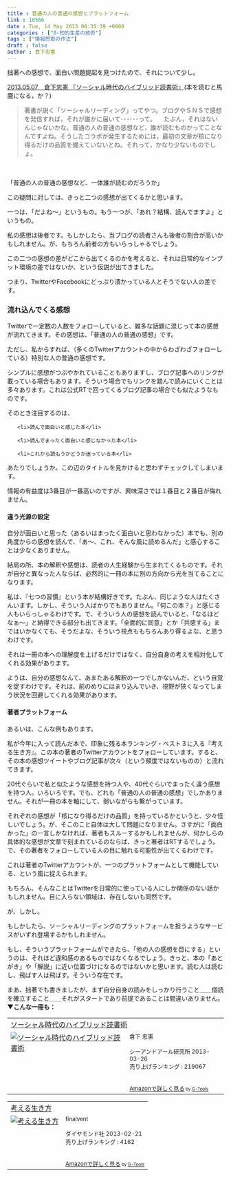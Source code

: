 ```yaml
---
title : 普通の人の普通の感想とプラットフォーム
link : 10566
date : Tue, 14 May 2013 00:35:39 +0000
categories : ["0-知的生産の技術"]
tags : ["情報摂取の作法"]
draft : false
author : 倉下忠憲
---
```


拙著への感想で、面白い問題提起を見つけたので、それについて少し。

<a href="http://syunkun.blogspot.jp/2013/05/20130507_11.html" target="_blank">2013.05.07　倉下忠憲 『ソーシャル時代のハイブリッド読書術』</a>(本を読むと馬鹿になる，か？)

<blockquote>
著書が説く「ソーシャルリーディング」ってやつ。ブログやＳＮＳで感想を発信すれば，それが誰かに届いて･･････って。
　たぶん，それはないんじゃないかな。普通の人の普通の感想など，誰が読むものかってことなんですよね。そうしたコラボが発生するためには，最初の文章が核になり得るだけの品質を備えていないとね。それって，かなり少ないものでしょ。
</blockquote>　

「普通の人の普通の感想など、一体誰が読むのだろうか」

この疑問に対しては、きっと二つの感想が出てくるかと思います。

一つは、「だよね〜」というもの。もう一つが、「あれ？結構、読んでますよ」というもの。

私の感想は後者です。もしかしたら、当ブログの読者さんも後者の割合が高いかもしれません。が、もちろん前者の方もいらっしゃるでしょう。

この二つの感想の差がどこから出てくるのかを考えると、それは日常的なインプット環境の差ではないか、という仮説が出てきました。

つまり、TwitterやFacebookにどっぷり漬かっている人とそうでない人の差です。

<H3>流れ込んでくる感想</H3>Twitterで一定数の人数をフォローしていると、雑多な話題に混じって本の感想が流れてきます。その感想は、「普通の人の普通の感想」です。

ただし、私からすれば、（多くのTwitterアカウントの中からわざわざフォローしている）特別な人の普通の感想です。

シンプルに感想がつぶやかれていることもありますし、ブログ記事へのリンクが載っている場合もあります。そういう場合でもリンクを踏んで読みにいくことは多々あります。これは公式RTで回ってくるブログ記事の場合でも似たようなものです。

そのとき注目するのは、
<ul>

	<li>読んで面白いと感じた本</li>

	<li>読んでまったく面白いと感じなかった本</li>

	<li>これから読もうかどうか迷っている本</li>
</ul>



あたりでしょうか。この辺のタイトルを見かけると思わずチェックしてしまいます。

情報の有益度は3番目が一番高いのですが、興味深さでは１番目と２番目が侮れません。

<H4>違う光源の設定</H4>自分が面白いと思った（あるいはまったく面白いと思わなかった）本でも、別の角度からの感想を読んで、「あ〜、これ、そんな風に読めるんだ」と感心することは少なくありません。

結局の所、本の解釈や感想は、読者の人生経験から生まれてくるものです。それが自分と異なった人ならば、必然的に一冊の本に別の方向から光を当てることになります。

私は、『七つの習慣』という本が結構好きです。たぶん、同じような人はたくさんいます。しかし、そういう人ばかりでもありません。「何この本？」と感じる人もいらっしゃるわけです。で、そういう人の感想を読んでいると、「なるほどなぁ〜」と納得できる部分も出てきます。「全面的に同意」とか「共感する」まではいかなくても、そうだよな、そういう視点ももちろんあり得るよな、と思うわけです。

それは一冊の本への理解度を上げるだけではなく、自分自身の考えを相対化してくれる効果があります。

ようは、自分の感想なんて、あまたある解釈の一つでしかないんだ、という自覚を促すわけです。それは、前のめりにはまり込んでいき、視野が狭くなってしまう状況を回避してくれる効果があります。

<H4>著者プラットフォーム</H4>あるいは、こんな例もあります。

私が今年に入って読んだ本で、印象に残る本ランキング・ベスト３に入る『考える生き方』。この本の著者のTwitterアカウントをフォローしています。すると、その本の感想ツイートやブログ記事が次々（という頻度ではないものの）と流れてきます。

20代ぐらいで私と似たような感想を持つ人や、40代ぐらいでまったく違う感想を持つ人。いろいろです。でも、どれも「普通の人の普通の感想」でしかありません。それが一冊の本を軸にして、弱いながらも繋がっています。

それぞれの感想が「核になり得るだけの品質」を持っているかというと、少々怪しいでしょう。が、そこのこと自体は大して問題になりません。さすがに「面白かった」の一言しかなければ、著者もスルーするかもしれませんが、何かしらの具体的な感想が文章で刻まれているのならば、きっと著者はRTするでしょう。で、その著者をフォローしている人の目に触れる可能性が出てくるわけです。

これは著者のTwitterアカウントが、一つのプラットフォームとして機能している、という風に捉えられます。

もちろん、そんなことはTwitterを日常的に使っている人にしか関係のない話かもしれません。目に入らない領域は、存在しないも同然です。

が、しかし。

もしかしたら、ソーシャルリーディングのプラットフォームを担うようなサービスがいずれ登場するかもしれません。

もし、そういうプラットフォームができたら、「他の人の感想を目にする」というのは、それほど違和感のあるものではなくなるでしょう。きっと、本の「あとがき」や「解説」に近い位置づけになるのではないかと思います。読む人は読むし、飛ばす人は飛ばす。そういう存在です。

まあ、拙著でも書きましたが、まず自分自身の読みをしっかり行うこと＿＿個読を確立すること＿＿それがスタートであり前提であることは間違いありません。
<strong>
▼こんな一冊も：</strong>
<table  border="0" cellpadding="5"><tr><td colspan="2"><a href="http://www.amazon.co.jp/%E3%82%BD%E3%83%BC%E3%82%B7%E3%83%A3%E3%83%AB%E6%99%82%E4%BB%A3%E3%81%AE%E3%83%8F%E3%82%A4%E3%83%96%E3%83%AA%E3%83%83%E3%83%89%E8%AA%AD%E6%9B%B8%E8%A1%93-%E5%80%89%E4%B8%8B-%E5%BF%A0%E6%86%B2/dp/4863541244%3FSubscriptionId%3D15SMZCTB9V8NGR2TW082%26tag%3Drashita1000-22%26linkCode%3Dxm2%26camp%3D2025%26creative%3D165953%26creativeASIN%3D4863541244" target="_blank">ソーシャル時代のハイブリッド読書術</a><img src="http://www.assoc-amazon.jp/e/ir?t=rashita1000-22&l=ur2&o=9" width="1" height="1" style="border: none;" alt="" /></td></tr><tr><td valign="top"><a href="http://www.amazon.co.jp/%E3%82%BD%E3%83%BC%E3%82%B7%E3%83%A3%E3%83%AB%E6%99%82%E4%BB%A3%E3%81%AE%E3%83%8F%E3%82%A4%E3%83%96%E3%83%AA%E3%83%83%E3%83%89%E8%AA%AD%E6%9B%B8%E8%A1%93-%E5%80%89%E4%B8%8B-%E5%BF%A0%E6%86%B2/dp/4863541244%3FSubscriptionId%3D15SMZCTB9V8NGR2TW082%26tag%3Drashita1000-22%26linkCode%3Dxm2%26camp%3D2025%26creative%3D165953%26creativeASIN%3D4863541244" target="_blank"><img src="http://ecx.images-amazon.com/images/I/31m4SHzWXQL._SL160_.jpg" border="0" alt="ソーシャル時代のハイブリッド読書術" /></a></td><td valign="top"><font size="-1">倉下 忠憲 <br /><br />シーアンドアール研究所  2013-03-26<br />売り上げランキング : 219067<br /><br /><br /><a href="http://www.amazon.co.jp/%E3%82%BD%E3%83%BC%E3%82%B7%E3%83%A3%E3%83%AB%E6%99%82%E4%BB%A3%E3%81%AE%E3%83%8F%E3%82%A4%E3%83%96%E3%83%AA%E3%83%83%E3%83%89%E8%AA%AD%E6%9B%B8%E8%A1%93-%E5%80%89%E4%B8%8B-%E5%BF%A0%E6%86%B2/dp/4863541244%3FSubscriptionId%3D15SMZCTB9V8NGR2TW082%26tag%3Drashita1000-22%26linkCode%3Dxm2%26camp%3D2025%26creative%3D165953%26creativeASIN%3D4863541244" target="_blank">Amazonで詳しく見る</a></font><font size="-2"> by <a href="http://www.goodpic.com/mt/aws/index.html" >G-Tools</a></font></td></tr></table>

<table  border="0" cellpadding="5"><tr><td colspan="2"><a href="http://www.amazon.co.jp/%E8%80%83%E3%81%88%E3%82%8B%E7%94%9F%E3%81%8D%E6%96%B9-finalvent/dp/4478023239%3FSubscriptionId%3D15SMZCTB9V8NGR2TW082%26tag%3Drashita1000-22%26linkCode%3Dxm2%26camp%3D2025%26creative%3D165953%26creativeASIN%3D4478023239" target="_blank">考える生き方</a><img src="http://www.assoc-amazon.jp/e/ir?t=rashita1000-22&l=ur2&o=9" width="1" height="1" style="border: none;" alt="" /></td></tr><tr><td valign="top"><a href="http://www.amazon.co.jp/%E8%80%83%E3%81%88%E3%82%8B%E7%94%9F%E3%81%8D%E6%96%B9-finalvent/dp/4478023239%3FSubscriptionId%3D15SMZCTB9V8NGR2TW082%26tag%3Drashita1000-22%26linkCode%3Dxm2%26camp%3D2025%26creative%3D165953%26creativeASIN%3D4478023239" target="_blank"><img src="http://ecx.images-amazon.com/images/I/41KDGDcfe2L._SL160_.jpg" border="0" alt="考える生き方" /></a></td><td valign="top"><font size="-1">finalvent <br /><br />ダイヤモンド社  2013-02-21<br />売り上げランキング : 4162<br /><br /><br /><a href="http://www.amazon.co.jp/%E8%80%83%E3%81%88%E3%82%8B%E7%94%9F%E3%81%8D%E6%96%B9-finalvent/dp/4478023239%3FSubscriptionId%3D15SMZCTB9V8NGR2TW082%26tag%3Drashita1000-22%26linkCode%3Dxm2%26camp%3D2025%26creative%3D165953%26creativeASIN%3D4478023239" target="_blank">Amazonで詳しく見る</a></font><font size="-2"> by <a href="http://www.goodpic.com/mt/aws/index.html" >G-Tools</a></font></td></tr></table>

